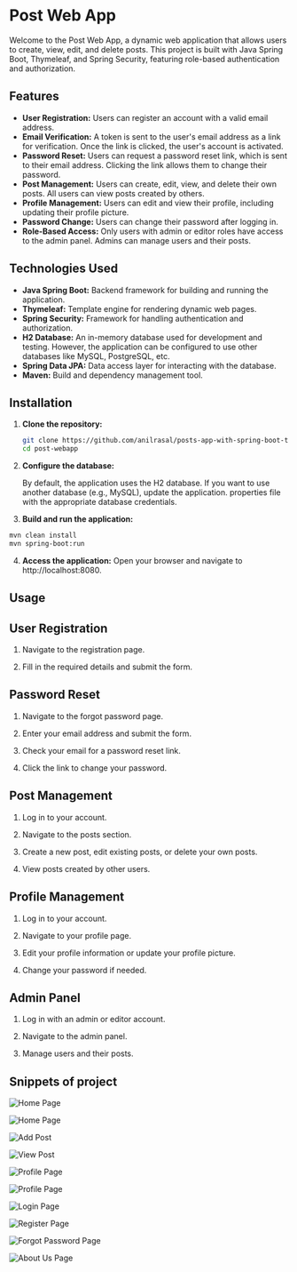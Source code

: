 # Post Web App

Welcome to the Post Web App, a dynamic web application that allows users to create, view, edit, and delete posts. This project is built with Java Spring Boot, Thymeleaf, and Spring Security, featuring role-based authentication and authorization.

## Features

- **User Registration:** Users can register an account with a valid email address.
- **Email Verification:** A token is sent to the user's email address as a link for verification. Once the link is clicked, the user's account is activated.
- **Password Reset:** Users can request a password reset link, which is sent to their email address. Clicking the link allows them to change their password.
- **Post Management:** Users can create, edit, view, and delete their own posts. All users can view posts created by others.
- **Profile Management:** Users can edit and view their profile, including updating their profile picture.
- **Password Change:** Users can change their password after logging in.
- **Role-Based Access:** Only users with admin or editor roles have access to the admin panel. Admins can manage users and their posts.

## Technologies Used

- **Java Spring Boot:** Backend framework for building and running the application.
- **Thymeleaf:** Template engine for rendering dynamic web pages.
- **Spring Security:** Framework for handling authentication and authorization.
- **H2 Database:** An in-memory database used for development and testing. However, the application can be configured to use other databases like MySQL, PostgreSQL, etc.
- **Spring Data JPA:** Data access layer for interacting with the database.
- **Maven:** Build and dependency management tool.

## Installation

1. **Clone the repository:**
   ```bash
   git clone https://github.com/anilrasal/posts-app-with-spring-boot-thymeleaf.git
   cd post-webapp
   ```
2. **Configure the database:**

   By default, the application uses the H2 database. If you want to use another database (e.g., MySQL), update the application. properties file with the appropriate database credentials.

3. **Build and run the application:**

```bash
mvn clean install
mvn spring-boot:run
```

4. **Access the application:** Open your browser and navigate to http://localhost:8080.

## Usage

## User Registration

1. Navigate to the registration page.

2. Fill in the required details and submit the form.

## Password Reset

1. Navigate to the forgot password page.

2. Enter your email address and submit the form.

3. Check your email for a password reset link.

4. Click the link to change your password.

## Post Management

1. Log in to your account.

2. Navigate to the posts section.

3. Create a new post, edit existing posts, or delete your own posts.

4. View posts created by other users.

## Profile Management

1. Log in to your account.

2. Navigate to your profile page.

3. Edit your profile information or update your profile picture.

4. Change your password if needed.

## Admin Panel

1. Log in with an admin or editor account.

2. Navigate to the admin panel.

3. Manage users and their posts.

## Snippets of project

![Home Page](assets/home-page-without-login.png)

![Home Page](assets/home-page-after-login.png)

![Add Post](assets/add-post.png)

![View Post](assets/view-a-post-with-options.png)

![Profile Page](assets/profile1.png)

![Profile Page](assets/profile2.png)

![Login Page](assets/login.png)

![Register Page](assets/register.png)

![Forgot Password Page](assets/forgot-password.png)

![About Us Page](assets/about-us.png)
